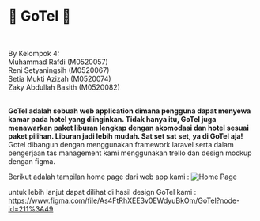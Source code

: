 # 🏨 GoTel 🏨
<br />

By Kelompok 4: <br />
Muhammad Rafdi		    (M0520057) <br />
Reni Setyaningsih		(M0520067) <br />
Setia Mukti Azizah		(M0520074) <br />
Zaky Abdullah Basith 	(M0520082) <br />
<br />


**GoTel adalah sebuah web application dimana pengguna dapat menyewa kamar pada hotel yang diinginkan. Tidak hanya itu, GoTel juga menawarkan paket liburan lengkap dengan akomodasi dan hotel sesuai paket pilihan. Liburan jadi lebih mudah. Sat set sat set, ya di GoTel aja!** <br />
Gotel dibangun dengan menggunakan framework laravel serta dalam pengerjaan tas management kami menggunakan trello dan design mockup dengan figma.


Berikut adalah tampilan home page dari web app kami :
![Home Page](https://user-images.githubusercontent.com/70735803/177070432-7895f883-d81f-47bf-8267-185003c80848.png)

untuk lebih lanjut dapat dilihat di hasil design GoTel kami :
https://www.figma.com/file/As4FtRhXEE3v0EWdyuBkOm/GoTel?node-id=211%3A49
